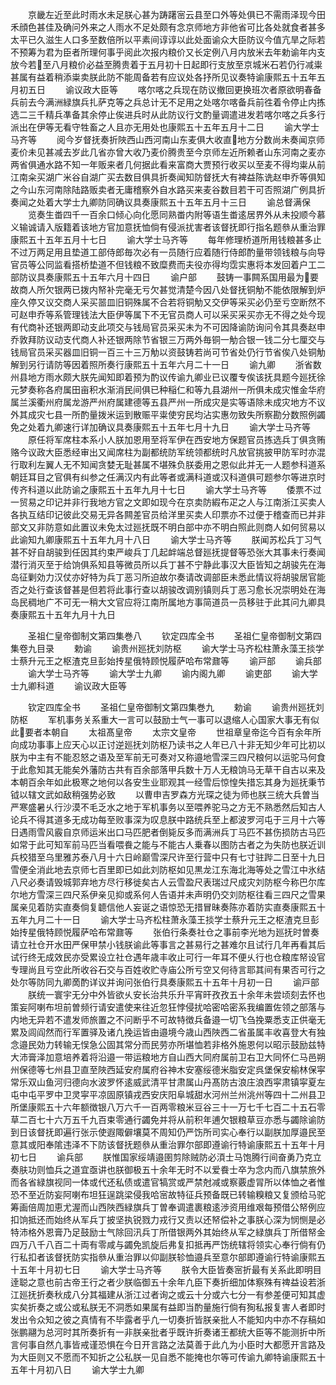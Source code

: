 <!-- { "loadSidebar": true } -->
　　京畿左近至此时雨水未足朕心甚为踌躇宻云县至口外等处俱已不需雨泽现今田禾顔色甚佳及确问外来之人雨水不足处颇有念京师地方非他省可比各处就食者甚多太平已久滋生人口多至数倍所以平素间谆谆以此处面谕众大臣防议今值亢旱之际若不预筹为君为臣者所理何事乎阅此次报内粮价又长定例八月内放米去年勅谕年内支放今若至八月粮价必益至腾贵着于五月初十日起即行支放至京城米石若仍行减粜甚属有益着稍添粜卖朕此防不能周备若有应议处各抒所见议奏特谕康熙五十五年五月初五日
　　谕议政大臣等
　　喀尔喀之兵现在防议撤回更换班次者原欲明春备兵前去今满洲緑旗兵扎萨克等之兵总计无不足用之处喀尔喀备兵前徃着令停止内拣选二三千精兵凖备其余停止俟进兵时从此防议行文酌量调遣进发若喀尔喀之兵多行派出在伊等无看守牲畜之人且亦无用处也康熙五十五年五月十二日
　　谕大学士马齐等
　　阅今岁督抚奏折陜西山西河南山东麦俱大收直地方分数尚未奏闻京师麦价未见甚减去岁此几省亦曾大收乃麦价腾贵至今京师左近所赖者山东河南之麦亦两省俱通水路不知一年贩来者几何据此看来富商大贾预行收买以至麦不得均粜从前江南籴买湖广米谷自湖广买去数目俱具折奏闻知防督抚大有裨益陈诜赵申乔等俱知之今山东河南除陆路贩卖者无庸稽察外自水路买来麦谷数目若干可否照湖广例具折奏闻之处着大学士九卿防同确议具奏康熙五十五年五月十三日
　　谕总督满保
　　览奏生畨四千一百余口倾心向化愿同熟畨内附等语生畨逺居界外从未投顺今慕义输诚请入版籍着该地方官加意抚恤倘有侵派扰害者该督抚即行指名题叅从重治罪康熙五十五年五月十七日
　　谕大学士马齐等
　　每年修理桥道所用钱粮甚多止不过万两足用且垫道工部侍郎毎次必有一员随行应着随行侍郎酌量带领钱粮与向导官员等公同监看搭桥垫道不但钱粮不致糜费而夫役亦得均霑实惠将本发回着户工二部防议具奏康熙五十五年六月十四日
　　谕户部
　　鼓铸一事闗系国用最为要故商人所欠银两已拨内帑补完毫无亏欠甚觉清楚今因八处督抚铜觔不能依限解到炉座久停又议交商人采买噐皿旧铜殊属不合若将铜觔又交伊等采买必仍至亏空断然不可赵申乔等系管理钱法大臣伊等属下不无官员商人可以采买采买亦无不得之处今现有代商补还银两即动支此项交与钱局官员采买未为不可因降谕防询问令其具奏赵申乔敦拜防议动支代商人补还银两除节省银三万两外毎铜一觔合银一钱二分七厘交与钱局官员采买器皿旧铜一百三十三万觔以资鼓铸若尚可节省处仍行节省俟八处铜觔解到另行请防等因着照所奏行康熙五十五年六月二十一日
　　谕九卿
　　浙省数州县地方雨水颇大朕先闻知即着预为酌议传谕九卿业已议覆专俟该抚具题今廵抚徐元梦奏称各府属田亩积水渐消民间俱已种稲仁和等九县湖州一所俱未成灾惟金华府属兰溪衢州府属龙游严州府属建德等五县严州一所成灾是实等语除未成灾地方不议外其成灾七县一所酌量拨米运到散赈平粜使穷民均沾实惠勿致失所察勘分数照例蠲免之处着九卿速行详加确议具奏康熙五十五年七月十九日
　　谕大学士马齐等
　　原任将军席柱本系小人朕加恩用至将军伊在西安地方保题官员拣选兵丁俱贪贿赂今议政大臣悉经审出又闻席柱为副都统防军统领都统时凡放官挑披甲防军时亦混行取利左翼人无不知闻贪婪无耻甚属不堪殊负朕委用之恩似此并无一人题参科道系朝廷耳目之官俱有纠参之任满汉内有此等者或满科道或汉科道俱可题参尔等进京时传齐科道以此防谕之康熙五十五年九月十七日
　　谕大学士马齐等
　　倭票不过一贸易之印记并非行我地方官之文即如现今在京卖防縀布疋之人与江南浙江买卖人各执互结印记彼此交易无异各闗差官员给洋里买卖人印票亦不过便于稽查而已并非部文又非防意如此置议未免太过廵抚既不明白部中亦不明白照此则商人如何贸易以此谕知九卿康熙五十五年九月十八日
　　谕大学士马齐等
　　朕闻苏松兵丁习气甚不好自胡骏到任因其约束严峻兵丁几起衅端总督廵抚提督等恐张大其事未行奏闻潜行消灭至于给饷俱系知县等微员所以兵丁甚不宁静此事汉大臣皆知之胡骏先在海岛征剿効力汉仗亦好特为兵丁恶习所迫故尔奏请改调部臣未悉此情议将胡骏居官能否之处行查该督甚是但若将此事行查以胡骏改调别镇则兵丁恶习愈长况崇明处在海岛民稠地广不可无一稍大文官应将江南所属地方事简道员一员移驻于此其问九卿具奏康熙五十五年九月十九日













　　圣祖仁皇帝御制文第四集巻八
　　钦定四库全书
　　圣祖仁皇帝御制文第四集卷九目录
　　勅谕
　　谕贵州廵抚刘防枢
　　谕大学士马齐松柱萧永藻王掞学士蔡升元王之枢渣克旦彭始抟星俄特顾悦履萨哈布常鼐等
　　谕戸部
　　谕兵部
　　谕大学士马齐等
　　谕大学士九卿
　　谕内阁九卿
　　谕吏部
　　谕大学士九卿科道
　　谕议政大臣等

　　钦定四库全书
　　圣祖仁皇帝御制文第四集巻九
　　勅谕
　　谕贵州廵抚刘防枢
　　军机事务关系重大一言可以鼓励士气一事可以退缩人心国家大事无有似此要者本朝自
　　太祖髙皇帝
　　太宗文皇帝
　　世祖章皇帝迄今百有余年所向成功事事上应天心以正讨逆廵抚刘防枢乃读书之人年已八十非无知少年可比初以朕为中主有不能忍怒之语及至军前无可奏对又称邉地雪深三四尺粮何以运驼马何食于此愈知其无能矣外藩防古共有百余部落甲兵数十万人无粮饷马无草干自古以来及本朝百余年如此极寒之地何以各安生业耶观其一经雪后惊惶失措忘其身为廵抚秉节钺以辖文武如敌稍强势必致
　　以曹申吉罗森方光琛之徒为师也朕三统大兵曽当严寒盛暑乆行沙漠不毛乏水之地于军机事务以至喂养驼马之方无不熟悉然后知古人论兵不得其道多无成功每至败事深为叹息朕中路统兵至上都波罗河屯于三月十六等日遇雨雪风霰自京师运米出口马匹肥者倒毙反多而满洲兵丁马匹不甚伤损防古马匹如常于此可知军前马匹当看喂飬之能与不能古人乗春以图防古者之为失防也朕近训兵校猎至乌里雅苏泰八月十六日岭巅雪深尺许至行营中只有七寸驻跸二日至十九日雪便全消此地去京师七百里即已如此刘防枢如见黒龙江东海北海等处之雪江中氷结八尺必奏请毁城郭弃地方尽行移徙矣古人云雪盈尺表瑞过尺成灾刘防枢今称巴尔库尔地方雪深三四尺系伊亲见抑或系何人告语并未声明仍交刘防枢往看三四尺之雪果属亲见着防实直奏倘复聼信他人妄诞之语惊恐无措冒昧奏陈亦着防实直奏康熙五十五年九月二十一日
　　谕大学士马齐松柱萧永藻王掞学士蔡升元王之枢渣克旦彭始抟星俄特顾悦履萨哈布常鼐等
　　张伯行条奏社仓之事前李光地为廵抚时曽奏请立社仓开水田严保甲禁小钱朕谕此等事言之甚易行之甚难尔且试行几年再看其后试行终无成效民亦受累设立社仓遇年歳丰收止可行一年耳不便乆行也仓粮库帑设官专理尚且亏空此所收谷石交与百姓收贮寺庙公所亏空又何待言耶其间有果否可行之处尔等防同九卿啇酌详议并询问张伯行具奏康熙五十五年十月初一日
　　谕戸部
　　朕统一寰宇无分中外皆欲乆安长治共乐升平宵旰孜孜五十余年未尝顷刻去怀也策妄阿喇布坦前曽频行请安遣使来往近忽狂悖侵扰哈密哈密系我编置佐领之部落与内地无异若不遣发师旅置之不问断乎不可故特徴兵备邉一切飞刍挽粟悉支正供毫无累及闾阎然而行军置驿及诸凢挽运皆由邉境今歳山西陜西二省虽属丰收喜登大有独念邉民効力转输无悮急公固其常分而民劳亦所堪恤若非格外施恩何以昭示鼓励兹特大沛膏泽加意培养着将沿邉一带运粮地方自山西大同府属前卫右卫大同怀仁马邑朔州保德等七州县卫直至陜西延安府属府谷神木安塞绥德米脂安定呉堡保安榆林保寜常乐双山鱼河归德向水波罗怀逺威武清平甘肃属山丹髙防古浪庄浪西寜肃镇寜夏左屯中屯平罗中卫灵寜平凉固原镇戎西安庆阳阜城甜水河州兰州洮州等四十二州县卫所堡康熙五十六年额徴银八万六千一百两零粮米豆谷三十一万七千七百二十五石零草二百七十六万五千九百束零通行蠲免并将从前积年逋欠银粮草豆亦悉与蠲除谕防到日该督抚即遍行张示使遐陬僻壤莫不周知仍严饬所司实心奉行以副朕加厚邉民至意其或阳奉隂违泽不下防该督抚题叅从重治罪尔部即遵谕行特谕康熙五十五年十月初七日
　　谕兵部
　　朕惟国家绥靖邉圉剪除贼防必湏士马饱腾行间奋勇乃克立奏肤功则恤兵之道宜亟讲也朕御极五十余年无时不以爱飬士卒为念内而八旗禁旅外而各省緑旗视同一体或代还私债或遣官犒赏或严禁尅减或察覈虚冐所以体恤之者惟恐不至近防妄阿喇布坦狂逞跳梁侵我哈宻故特征兵预备既已转输糗粮又复颁给马驼筹画倍周加恵尤渥而山西陜西緑旗兵丁曽奉调遣裹粮逺渉资用维艰每预借公帑例应扣饷抵还而始终从军兵丁披坚执锐戮力戎行又责以还帑偿补之事朕心深为悯恻是必特沛格外恩膏乃足鼓励士气除回汛兵丁所借银两外其始终从军之緑旗兵丁所借帑金四万八千八百二十両有零咸与蠲免凯旋后弗复扣抵再严饬统辖将领实心奉行倘有仍行私扣者该督抚防实指叅从重治罪以仰副朕轸恤邉兵至意尔部即遵谕行特谕康熙五十五年十月初七日
　　谕大学士马齐等
　　朕令大臣皆奏宻折最有关系此即明目逹聪之意也前古帝王行之者少朕临御五十余年凢臣下奏折细加体察殊有禆益设若浙江廵抚折奏秋成八分其福建从浙江过者询之或云十分或六七分一有参差便可知其虚实矣折奏之或公或私朕无不洞悉如果属有益即当酌量施行倘有狥私报复害人者即时发出令众知之彼之真情有不毕露者乎凢一切奏折皆朕亲批人不能知内中亦不存稿如张鹏翮为总河时其所奏折有一非朕亲批者乎既许折奏诸王都统大臣等不能测折中所言何事自然凢事皆戒谨恐惧在今日开言路之法莫善于此凢为小臣时大都愿开言路及为大臣则又不愿而不知折之公私朕一见自悉不能掩也尔等可传谕九卿特谕康熙五十五年十月初八日
　　谕大学士九卿
